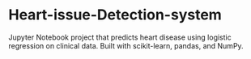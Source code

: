 # Heart-issue-Detection-system
Jupyter Notebook project that predicts heart disease using logistic regression on clinical data. Built with scikit-learn, pandas, and NumPy.
